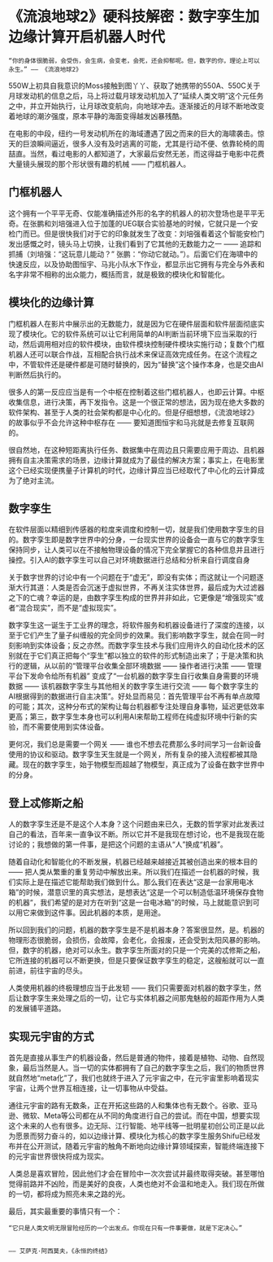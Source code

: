 # 《流浪地球2》硬科技解密：数字孪生加边缘计算开启机器人时代

```
“你的身体很脆弱，会受伤，会生病，会变老，会死，还会抑郁呢。但，数字的你，理论上可以永生。” —— 《流浪地球2》
```




550W上初具自我意识的Moss接触到图丫丫、获取了她携带的550A、550C关于月球发动机的信息之后，马上将过载月球发动机加入了“延续人类文明”这个元任务之中，并立开始执行，让月球改变航向，向地球冲去。逐渐接近的月球不断地改变着地球的潮汐强度，原本平静的海面变得越发凶暴残酷。



在电影的中段，纽约一号发动机所在的海域遭遇了因之而来的巨大的海啸袭击。惊天的巨浪瞬间逼近，很多人没有及时逃离的可能，尤其是行动不便、依靠轮椅的周喆直。当然，看过电影的人都知道了，大家最后安然无恙，而这得益于电影中花费大量镜头展现的那个形状很有趣的机械 —— 门框机器人。

## 门框机器人
这个拥有一个平平无奇、仅能准确描述外形的名字的机器人的初次登场也是平平无奇。在张鹏和刘培强进入位于加蓬的UEG联合实验基地的时候，它就只是一个安检门而已。但是很快我们对于它的印象就发生了改变：刘培强看着这个智能安检门发出感慨之时，镜头马上切换，让我们看到了它其他的无数能力之一 —— 追踪和抓捕（刘培强：“这玩意儿能动？” 张鹏：“你动它就动。”）。后面它们在海啸中的快速反应，以及协助图恒宇、马兆小队水下作业，都显示出它拥有与完全与外表和名字非常不相称的出众能力，概括而言，就是极致的模块化和智能化。

## 模块化的边缘计算

门框机器人在影片中展示出的无数能力，就是因为它在硬件层面和软件层面彻底实现了模块化。它的软件系统可以让它利用简单的AI判断当前环境下应当采取的行动，然后调用相对应的软件模块，由软件模块控制硬件模块实施行动；复数个门框机器人还可以联合作战，互相配合执行战术来保证高效完成任务。在这个流程之中，不管软件还是硬件都是可随时替换的，因为“替换”这个操作本身，也是交由AI判断然后执行的。


很多人的第一反应应当是有一个中枢在控制着这些门框机器人，也即云计算。中枢收集信息，进行决策，再下发指令。这是一个很正常的想法，因为现在绝大多数的软件架构、甚至于人类的社会架构都是中心化的。但是仔细想想，《流浪地球2》的故事似乎不会允许这种中枢存在 —— 要知道图恒宇和马兆就是去修复互联网的。

很自然地，在这种短距离执行任务、数据集中在周边且只需要应用于周边、且机器拥有自主决策需求的场景，边缘计算就成为了最佳的解决方案；事实上，在电影里这个已经实现便携量子计算机的时代，边缘计算应当已经取代了中心化的云计算成为了绝对主流。

## 数字孪生


在软件层面以精细到传感器的粒度来调度和控制一切，就是我们使用数字孪生的目的。数字孪生即是数字世界中的分身，一台现实世界的设备会一直与它的数字孪生保持同步，让人类可以在不接触物理设备的情况下完全掌握它的各种信息并且进行操控。引入AI的数字孪生可以自己对环境数据进行总结和分析来自行调度自身


关于数字世界的讨论中有一个问题在于“虚无”，即没有实体；而这就让一个问题逐渐大行其道：人类是否会沉迷于虚拟世界，不再关注实体世界，最后成为大过滤器之下的亡魂？幸运的是，由数字孪生构成的世界并非如此，它更像是“增强现实”或者“混合现实”，而不是“虚拟现实”。

数字孪生这一诞生于工业界的理念，将软件服务和机器设备进行了深度的连接，以至于它们产生了量子纠缠般的完全同步的效果。我们影响数字孪生，就会在同一时刻影响到实体设备；反之亦然。而数字孪生技术与我们应用许久的自动化技术的区别就在于它们真正把每个“孪生”都以独立的软件的形式制造出来了；于是决策和执行的逻辑，从以前的“管理平台收集全部环境数据 —— 操作者进行决策 —— 管理平台下发命令给所有机器” 变成了“一台机器的数字孪生自行收集自身需要的环境数据 —— 该机器数字孪生与其他相关的数字孪生进行交流 —— 每个数字孪生的AI根据得到的数据进行自主决策”。好处显而易见：首先管理平台不再有单点故障的可能；其次，这种分布式的架构让每台机器都专注处理自身事物，延迟更低效率更高；第三，数字孪生本身也可以利用AI来帮助工程师在纯虚拟环境中行新的实验，而不需要使用到实体设备。

更何况，我们总是需要一个网关 —— 谁也不想去花费那么多时间学习一台新设备使用的协议和驱动。数字孪生天生就是一个网关，所有复杂的接入流程都被其隐藏。现在的数字孪生，始于物模型而超越了物模型，真正成为了设备在数字世界中的分身。


## 登上忒修斯之船

人的数字孪生还是不是这个人本身？这个问题由来已久，无数的哲学家对此发表过自己的看法，百年来一直争议不断。所以它并不是我现在想讨论，也不是我现在能讨论的；我想做的第一件事，是把这个问题的主语从“人”换成“机器”。


随着自动化和智能化的不断发展，机器已经越来越接近其被创造出来的根本目的 —— 把人类从繁重的重复劳动中解放出来。所以我们在描述一台机器的时候，我们实际上是在描述它能帮助我们做到什么。那么我们在表达“这是一台家用电冰箱”的时候，潜意识里的真实想法，是想表达“这是一个可以制造低温环境保存食物的机器“，我们希望的是对方在听到“这是一台电冰箱”的时候，马上就能意识到可以用它来做到这件事。因此机器的本质，是用途。

所以回到我们的问题，机器的数字孪生是不是机器本身？答案很显然，是。机器的物理形态很脆弱，会损伤，会故障，会老化，会报废，还会受到太阳风暴的影响。但，数字的机器，绝对可以永生。数字孪生所面对的只是一个完美的忒修斯之船，它所连接的机器可以不断更换，但是只要保证数字孪生的稳定，这艘船就可以一直前进，前往宇宙的尽头。

人类使用机器的终极理想应当于此发轫 —— 我们只需要面对机器的数字孪生，然后让数字孪生来处理之后的一切，让它与实体机器之间那鬼魅般的超距作用为人类的发展铺平道路。

## 实现元宇宙的方式

首先是直接从事生产的机器设备，然后是普通的物件，接着是植物、动物、自然现象，最后当然是人。当一切的实体都拥有了自己的数字孪生之后，我们的物质世界就自然地“meta化”了，我们也就终于进入了元宇宙之中，在元宇宙里影响着现实宇宙，让两个世界互相连接，让一切事物从中受益。

通往元宇宙的路有无数条，正在开拓这些路的人和集体也有无数个。谷歌、亚马逊、微软、Meta等公司都在从不同的角度进行自己的尝试。而在中国，想要实现这个未来的人也有很多。边无际、江行智能、地平线等一批明星初创公司正是以此为愿景而努力奋斗的，如以边缘计算、模块化为核心的数字孪生服务Shifu已经发布并在公开测试，随着元宇宙的触角不断地向边缘计算领域探索，智能终端连接下的元宇宙世界很快将成为现实。

人类总是喜欢冒险，因此他们才会在冒险中一次次尝试并最终取得突破。甚至哪怕觉得前路并不凶险，而是美好的良夜，人类也绝对不会温和地走入。我们现在所做的一切，都将成为照亮未来之路的光。



最后，其实最重要的事情只有一个：



```
“它只是人类文明无限冒险经历的一个出发点。你现在只有一件事要做，就是下定决心。”


—— 艾萨克·阿西莫夫，《永恒的终结》
```